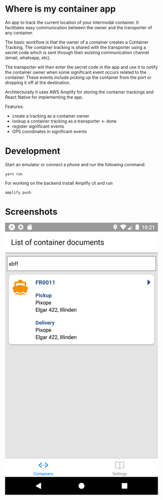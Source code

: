 # Where is my container app

An app to track the current location of your intermodal container. It facilitates easy communication between the owner and the transporter of any container. 

The basic workflow is that the owner of a container creates a Container Tracking. The container tracking is shared with the transporter using a  secret code which is sent through their existing communication channel (email, whatsapp, etc).

The transporter will then enter the secret code in the app and use it to notify the container owner when some significant event occurs related to the container. These events include picking up the container from the port or dropping it off at the destination.

Architecturally it uses AWS Amplify for storing the container trackings and React Native for implementing the app.

Features:

- create a tracking as a container owner
- lookup a container tracking as a transporter <- done
- register significant events
- GPS coordinates in significant events

# Development

Start an emulator or connect a phone and run the following command:

    yarn run

For working on the backend install Amplify cli and run

    amplify push

# Screenshots

![img](./art/Screenshot_1582060868.png) 
